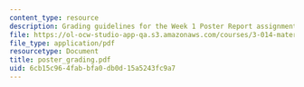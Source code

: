 ```yaml
---
content_type: resource
description: Grading guidelines for the Week 1 Poster Report assignment.
file: https://ol-ocw-studio-app-qa.s3.amazonaws.com/courses/3-014-materials-laboratory-fall-2006/6cb15c964fabbfa0db0d15a5243fc9a7_poster_grading.pdf
file_type: application/pdf
resourcetype: Document
title: poster_grading.pdf
uid: 6cb15c96-4fab-bfa0-db0d-15a5243fc9a7
---
```

